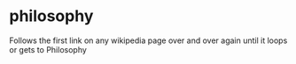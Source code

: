 # philosophy
Follows the first link on any wikipedia page over and over again until it loops or gets to Philosophy
